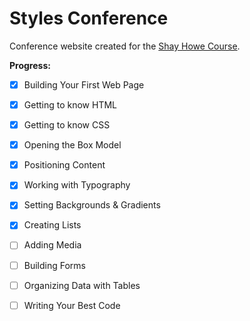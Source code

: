 # Styles Conference

Conference website created for the [Shay Howe Course](http://learn.shayhowe.com/html-css/).

**Progress:**

- [x] Building Your First Web Page
- [x] Getting to know HTML
- [x] Getting to know CSS
- [x] Opening the Box Model
- [x] Positioning Content
- [x] Working with Typography
- [x] Setting Backgrounds & Gradients
- [x] Creating Lists
- [ ] Adding Media
- [ ] Building Forms
- [ ] Organizing Data with Tables
- [ ] Writing Your Best Code


